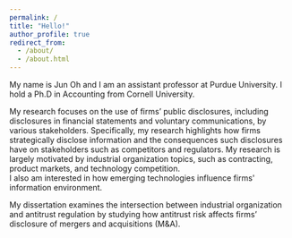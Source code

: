 ```yaml
---
permalink: /
title: "Hello!"
author_profile: true
redirect_from: 
  - /about/
  - /about.html
---
```



My name is Jun Oh and I am an assistant professor at Purdue University. I hold a Ph.D in Accounting from Cornell University. 

My research focuses on the use of firms’ public disclosures, including disclosures in financial statements and voluntary communications, by various stakeholders. 
Specifically, my research highlights how firms strategically disclose information and the consequences such disclosures have on stakeholders such as competitors and regulators. 
My research is largely motivated by industrial organization topics, such as contracting, product markets, and technology competition.  
I also am interested in how emerging technologies influence firms' information environment. 

My dissertation examines the intersection between industrial organization and antitrust regulation by studying how antitrust risk affects firms’ disclosure of mergers and acquisitions (M&A).

<script type="text/javascript" id="clustrmaps" src="//cdn.clustrmaps.com/map_v2.js?cl=ffffff&w=70&t=n&d=RMSvqEXZDNxGKMwY9IRg8QIkEpAIvhA8kEF4EKjMN7M&co=ffffff&ct=ffffff&cmo=ffffff&cmn=ffffff"></script>

